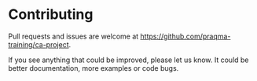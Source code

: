 # Contributing

Pull requests and issues are welcome at <https://github.com/praqma-training/ca-project>.

If you see anything that could be improved, please let us know. It could be better documentation, more examples or code bugs.
